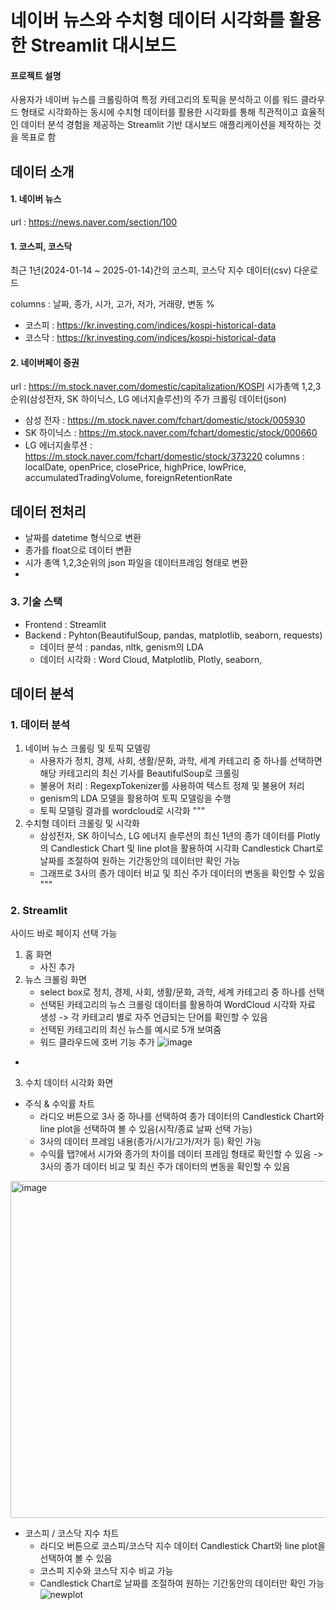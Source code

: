 # 네이버 뉴스와 수치형 데이터 시각화를 활용한 Streamlit 대시보드
#### 프로젝트 설명
사용자가 네이버 뉴스를 크롤링하여 특정 카테고리의 토픽을 분석하고 이를 워드 클라우드 형태로 시각화하는 동시에 수치형 데이터를 활용한 시각화를 통해 직관적이고 효율적인 데이터 분석 경험을 제공하는 Streamlit 기반 대시보드 애플리케이션을 제작하는 것을 목표로 함

## 데이터 소개
#### 1. 네이버 뉴스
url : https://news.naver.com/section/100
#### 1. 코스피, 코스닥
최근 1년(2024-01-14 ~ 2025-01-14)간의 코스피, 코스닥 지수 데이터(csv) 다운로드

columns : 날짜, 종가, 시가, 고가, 저가, 거래량, 변동 %
- 코스피 : https://kr.investing.com/indices/kospi-historical-data
- 코스닥 : https://kr.investing.com/indices/kospi-historical-data
  
#### 2. 네이버페이 증권
url : https://m.stock.naver.com/domestic/capitalization/KOSPI
시가총액 1,2,3순위(삼성전자, SK 하이닉스, LG 에너지솔루션)의 주가 크롤링 데이터(json)
- 삼성 전자 : https://m.stock.naver.com/fchart/domestic/stock/005930
- SK 하이닉스 : https://m.stock.naver.com/fchart/domestic/stock/000660
- LG 에너지솔루션 : https://m.stock.naver.com/fchart/domestic/stock/373220
columns : localDate, openPrice, closePrice, highPrice, lowPrice, accumulatedTradingVolume, foreignRetentionRate

## 데이터 전처리
- 날짜를 datetime 형식으로 변환
- 종가를 float으로 데이터 변환
- 시가 총액 1,2,3순위의 json 파일을 데이터프레임 형태로 변환
- 

### 3. 기술 스택
- Frontend : Streamlit
- Backend : Pyhton(BeautifulSoup, pandas, matplotlib, seaborn, requests)
  - 데이터 분석 : pandas, nltk, genism의 LDA
  - 데이터 시각화 : Word Cloud, Matplotlib, Plotly, seaborn, 


## 데이터 분석
### 1. 데이터 분석
1) 네이버 뉴스 크롤링 및 토픽 모델링
   - 사용자가 정치, 경제, 사회, 생활/문화, 과학, 세계 카테고리 중 하나를 선택하면 해당 카테고리의 최신 기사를 BeautifulSoup로 크롤링
   - 불용어 처리 : RegexpTokenizer를 사용하여 텍스트 정제 및 불용어 처리
   - genism의 LDA 모델을 활용하여 토픽 모델링을 수행
   - 토픽 모델링 결과를 wordcloud로 시각화
"""
2) 수치형 데이터 크롤링 및 시각화
   - 삼성전자, SK 하이닉스, LG 에너지 솔루션의 최신 1년의 종가 데이터를 Plotly의 Candlestick Chart 및 line plot을 활용하여 시각화
     Candlestick Chart로 날짜를 조절하여 원하는 기간동안의 데이터만 확인 가능
   - 그래프로 3사의 종가 데이터 비교 및 최신 주가 데이터의 변동을 확인할 수 있음
"""

### 2. Streamlit
사이드 바로 페이지 선택 가능
1) 홈 화면
   - 사진 추가
2) 뉴스 크롤링 화면
   - select box로 정치, 경제, 사회, 생활/문화, 과학, 세계 카테고리 중 하나를 선택
   - 선택된 카테고리의 뉴스 크롤링 데이터를 활용하여 WordCloud 시각화 자료 생성
     -> 각 카테고리 별로 자주 언급되는 단어를 확인할 수 있음
   - 선택된 카테고리의 최신 뉴스를 예시로 5개 보여줌
   - 워드 클라우드에 호버 기능 추가
     ![image](https://github.com/user-attachments/assets/1eb67f61-3426-4d5a-a12a-df590599837d)

- 
3) 수치 데이터 시각화 화면
  - 주식 & 수익률 차트
    - 라디오 버튼으로 3사 중 하나를 선택하여 종가 데이터의 Candlestick Chart와 line plot을 선택하여 볼 수 있음(시작/종료 날짜 선택 가능)
    - 3사의 데이터 프레임 내용(종가/시가/고가/저가 등) 확인 가능
    - 수익률 탭?에서 시가와 종가의 차이를 데이터 프레임 형태로 확인할 수 있음
      -> 3사의 종가 데이터 비교 및 최신 주가 데이터의 변동을 확인할 수 있음
  <img width="539" alt="image" src="https://github.com/user-attachments/assets/67cfe0f5-0121-496b-a849-a1d9b0271b12" />

  - 코스피 / 코스닥 지수 차트
    - 라디오 버튼으로 코스피/코스닥 지수 데이터 Candlestick Chart와 line plot을 선택하여 볼 수 있음
    - 코스피 지수와 코스닥 지수 비교 가능
    - Candlestick Chart로 날짜를 조절하여 원하는 기간동안의 데이터만 확인 가능
      ![newplot](https://github.com/user-attachments/assets/8814d0db-fc64-4340-90b9-96f352550ed9)

